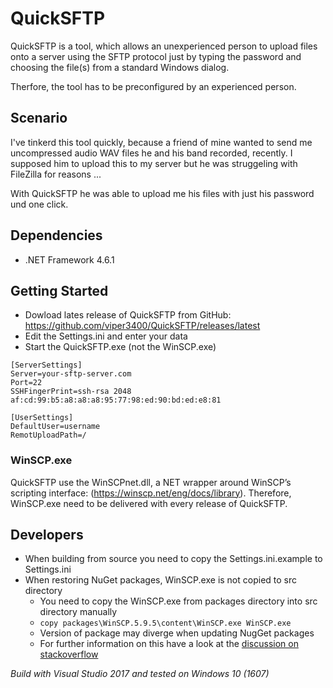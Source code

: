 # QuickSFTP

QuickSFTP is a tool, which allows an unexperienced person to upload files onto a server
using the SFTP protocol just by typing the password and choosing the file(s) from a standard Windows dialog.

Therfore, the tool has to be preconfigured by an experienced person.

## Scenario

I've tinkerd this tool quickly, because a friend of mine wanted to send me uncompressed audio WAV files 
he and his band recorded, recently. I supposed him to upload this to my server but he was
struggeling with FileZilla for reasons ...

With QuickSFTP he was able to upload me his files with just his password und one click.

## Dependencies
* .NET Framework 4.6.1

## Getting Started
* Dowload lates release of QuickSFTP from GitHub: https://github.com/viper3400/QuickSFTP/releases/latest
* Edit the Settings.ini and enter your data
* Start the QuickSFTP.exe (not the WinSCP.exe)

```
[ServerSettings]
Server=your-sftp-server.com
Port=22
SSHFingerPrint=ssh-rsa 2048 af:cd:99:b5:a8:a8:a8:95:77:98:ed:90:bd:ed:e8:81

[UserSettings]
DefaultUser=username
RemotUploadPath=/
```

### WinSCP.exe

QuickSFTP use the WinSCPnet.dll, a NET wrapper around WinSCP’s scripting interface: (https://winscp.net/eng/docs/library). Therefore, WinSCP.exe need to be delivered with every release of QuickSFTP.

## Developers
* When building from source you need to copy the Settings.ini.example to Settings.ini
* When restoring NuGet packages, WinSCP.exe is not copied to src directory
  * You need to copy the WinSCP.exe from packages directory into src directory manually
  * ```copy packages\WinSCP.5.9.5\content\WinSCP.exe WinSCP.exe ```
  * Version of package may diverge when updating NugGet packages
  * For further information on this have a look at the [discussion on stackoverflow](http://stackoverflow.com/questions/33264025/using-the-winscp-nuget-package-and-git-can-i-add-winscp-exe-to-my-git-ignore) 

_Build with Visual Studio 2017 and tested on Windows 10 (1607)_



